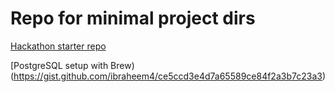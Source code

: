 # Repo for minimal project dirs

[Hackathon starter repo](https://github.com/sahat/hackathon-starter)

[PostgreSQL setup with Brew)(https://gist.github.com/ibraheem4/ce5ccd3e4d7a65589ce84f2a3b7c23a3)
